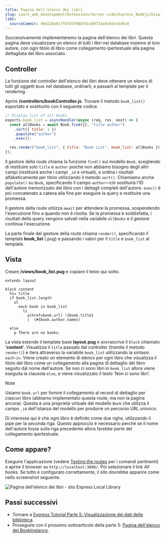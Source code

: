 ```yaml
---
title: Pagina dell'elenco dei libri
slug: Learn_web_development/Extensions/Server-side/Express_Nodejs/Displaying_data/Book_list_page
l10n:
  sourceCommit: 48d220a8cffdfd5f088f8ca89724a9a92e34d8c0
---
```


Successivamente implementeremo la pagina dell'elenco dei libri. Questa pagina deve visualizzare un elenco di tutti i libri nel database insieme al loro autore, con ogni titolo di libro come collegamento ipertestuale alla pagina dettagliata del libro associato.

## Controller

La funzione del controller dell'elenco dei libri deve ottenere un elenco di tutti gli oggetti `Book` nel database, ordinarli, e passarli al template per il rendering.

Aprire **/controllers/bookController.js**. Trovare il metodo `book_list()` esportato e sostituirlo con il seguente codice.

```js
// Display list of all books.
exports.book_list = asyncHandler(async (req, res, next) => {
  const allBooks = await Book.find({}, "title author")
    .sort({ title: 1 })
    .populate("author")
    .exec();

  res.render("book_list", { title: "Book List", book_list: allBooks });
});
```

Il gestore della route chiama la funzione `find()` sul modello `Book`, scegliendo di restituire solo `title` e `author` poiché non abbiamo bisogno degli altri campi (restituirà anche i campi `_id` e virtuali), e ordina i risultati alfabeticamente per titolo utilizzando il metodo `sort()`.
Chiamiamo anche `populate()` su `Book`, specificando il campo `author`—ciò sostituirà l'ID dell'autore memorizzato del libro con i dettagli completi dell'autore.
`exec()` è poi concatenato a catena alla fine per eseguire la query e restituire una promessa.

Il gestore della route utilizza `await` per attendere la promessa, sospendendo l'esecuzione fino a quando non è risolta.
Se la promessa è soddisfatta, i risultati della query vengono salvati nella variabile `allBooks` e il gestore continua l'esecuzione.

La parte finale del gestore della route chiama `render()`, specificando il template **book_list** (.pug) e passando i valori per il `title` e `book_list` al template.

## Vista

Creare **/views/book_list.pug** e copiare il testo qui sotto.

```pug
extends layout

block content
  h1= title
  if book_list.length
    ul
      each book in book_list
        li
          a(href=book.url) !{book.title}
          |  (#{book.author.name})

  else
    p There are no books.
```

La vista estende il template base **layout.pug** e sovrascrive il `block` chiamato '**content**'. Visualizza il `title` passato dal controller (tramite il metodo `render()`) e itera attraverso la variabile `book_list` utilizzando la sintassi `each`-`in`. Viene creato un elemento di elenco per ogni libro che visualizza il titolo del libro come un collegamento alla pagina di dettaglio del libro seguito dal nome dell'autore.
Se non ci sono libri in `book_list` allora viene eseguita la clausola `else`, e viene visualizzato il testo 'Non ci sono libri'.

> [!NOTE]
> Usiamo `book.url` per fornire il collegamento al record di dettaglio per ciascun libro (abbiamo implementato questa route, ma non la pagina ancora). Questa è una proprietà virtuale del modello `Book` che utilizza il campo `_id` dell'istanza del modello per produrre un percorso URL univoco.

Di interesse qui è che ogni libro è definito come due righe, utilizzando il pipe per la seconda riga. Questo approccio è necessario perché se il nome dell'autore fosse sulla riga precedente allora farebbe parte del collegamento ipertestuale.

## Come appare?

Eseguire l'applicazione (vedere [Testing the routes](/it/docs/Learn_web_development/Extensions/Server-side/Express_Nodejs/routes#testing_the_routes) per i comandi pertinenti) e aprire il browser su `http://localhost:3000/`. Poi selezionare il link _All books_. Se tutto è configurato correttamente, il sito dovrebbe apparire come nello screenshot seguente.

![Pagina dell'elenco dei libri - sito Express Local Library](new_book_list.png)

## Passi successivi

- Tornare a [Express Tutorial Parte 5: Visualizzazione dei dati della biblioteca](/it/docs/Learn_web_development/Extensions/Server-side/Express_Nodejs/Displaying_data).
- Proseguire con il prossimo sottoarticolo della parte 5: [Pagina dell'elenco dei BookInstance](/it/docs/Learn_web_development/Extensions/Server-side/Express_Nodejs/Displaying_data/BookInstance_list_page).
